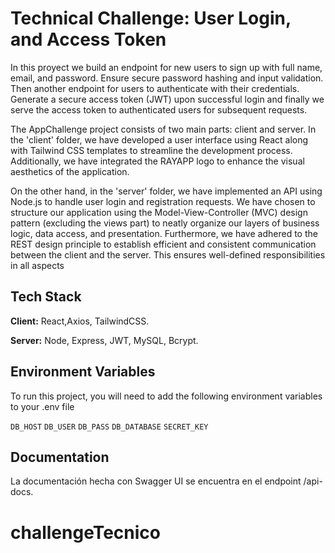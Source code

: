 
# Technical Challenge: User Login, and Access Token
In this proyect  we build an endpoint for new users to sign up with full name, email, and password. Ensure secure password hashing and input validation. Then another endpoint for users to authenticate with their credentials. Generate a secure access token (JWT) upon successful login and finally we serve the access token to authenticated users for subsequent requests.

The AppChallenge project consists of two main parts: client and server. In the 'client' folder, we have developed a user interface using React along with Tailwind CSS templates to streamline the development process. Additionally, we have integrated the RAYAPP logo to enhance the visual aesthetics of the application.

On the other hand, in the 'server' folder, we have implemented an API using Node.js to handle user login and registration requests. We have chosen to structure our application using the Model-View-Controller (MVC) design pattern (excluding the views part) to neatly organize our layers of business logic, data access, and presentation. Furthermore, we have adhered to the REST design principle to establish efficient and consistent communication between the client and the server. This ensures well-defined responsibilities in all aspects


## Tech Stack

**Client:** React,Axios, TailwindCSS.

**Server:** Node, Express, JWT, MySQL, Bcrypt.


## Environment Variables

To run this project, you will need to add the following environment variables to your .env file

`DB_HOST`
`DB_USER`
`DB_PASS`
`DB_DATABASE`
`SECRET_KEY`

## Documentation

La documentación hecha con Swagger UI se encuentra en el endpoint /api-docs.

# challengeTecnico
